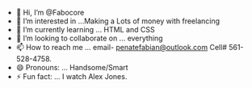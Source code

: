 - 👋 Hi, I’m @Fabocore
- 👀 I’m interested in ...Making a Lots of money with freelancing
- 🌱 I’m currently learning ... HTML and CSS
- 💞️ I’m looking to collaborate on ... everything 
- 📫 How to reach me ... email- penatefabian@outlook.com Cell# 561-528-4758.
- 😄 Pronouns: ... Handsome/Smart
- ⚡ Fun fact: ... I watch Alex Jones.

<!---
Fabocore/Fabocore is a ✨ special ✨ repository because its `README.md` (this file) appears on your GitHub profile.
You can click the Preview link to take a look at your changes.
--->
